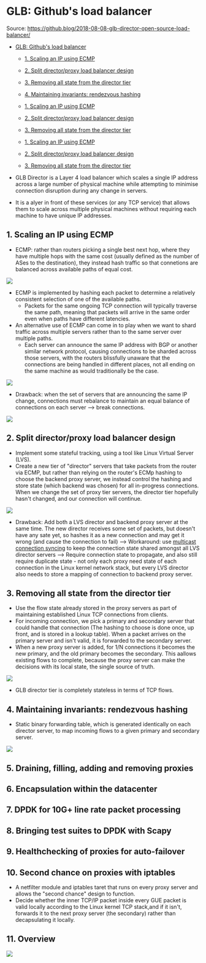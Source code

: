 # GLB: Github's load balancer

Source: <https://github.blog/2018-08-08-glb-director-open-source-load-balancer/>

- [GLB: Github's load balancer](#glb-githubs-load-balancer)

  - [1. Scaling an IP using ECMP](#1-scaling-an-ip-using-ecmp)
  - [2. Split director/proxy load balancer design](#2-split-directorproxy-load-balancer-design)
  - [3. Removing all state from the director tier](#3-removing-all-state-from-the-director-tier)
  - [4. Maintaining invariants: rendezvous hashing](#4-maintaining-invariants-rendezvous-hashing)

  - [1. Scaling an IP using ECMP](#1-scaling-an-ip-using-ecmp)
  - [2. Split director/proxy load balancer design](#2-split-directorproxy-load-balancer-design)
  - [3. Removing all state from the director tier](#3-removing-all-state-from-the-director-tier)

  - [1. Scaling an IP using ECMP](#1-scaling-an-ip-using-ecmp)
  - [2. Split director/proxy load balancer design](#2-split-directorproxy-load-balancer-design)
  - [3. Removing all state from the director tier](#3-removing-all-state-from-the-director-tier)

- GLB Director is a Layer 4 load balancer which scales a single IP address across a large number of physical machine while attempting to minimise connection disruption during any change in servers.
- It is a alyer in front of these services (or any TCP service) that allows them to scale across multiple physical machines without requiring each machine to have unique IP addresses.

## 1. Scaling an IP using ECMP

- ECMP: rather than routers picking a single best next hop, where they have multiple hops with the same cost (usually defined as the number of ASes to the destination), they instead hash traffic so that connetions are balanced across available paths of equal cost.

![](https://github.blog/wp-content/uploads/2019/02/ecmp-same-destination.png)

- ECMP is implemented by hashing each packet to determine a relatively consistent selection of one of the available paths.
  - Packets for the same ongoing TCP connection will typically traverse the same path, meaning that packets will arrive in the same order even when paths have different latencies.
- An alternative use of ECMP can come in to play when we want to shard traffic across multiple servers rather than to the same server over multiple paths.
  - Each server can announce the same IP address with BGP or another similar network protocol, causing connections to be sharded across those servers, with the routers blissfully unaware that the connections are being handled in different places, not all ending on the same machine as would traditionally be the case.

![](https://github.blog/wp-content/uploads/2019/02/ecmp-shard-traffic.png)

- Drawback: when the set of servers that are announcing the same IP change, connections must rebalance to maintain an equal balance of connections on each server --> break connections.

![](https://github.blog/wp-content/uploads/2019/02/ecmp-redist-break.png)

## 2. Split director/proxy load balancer design

- Implement some stateful tracking, using a tool like Linux Virtual Server (LVS).
- Create a new tier of "director" servers that take packets from the router via ECMP, but rather than relying on the router's ECMp hashing to choose the backend proxy server, we instead control the hashing and store state (which backend was chosen) for all in-progress connections. When we change the set of proxy tier servers, the director tier hopefully hasn't changed, and our connection will continue.

![](https://github.blog/wp-content/uploads/2019/02/ecmp-redist-lvs-no-state.png)

- Drawback: Add both a LVS director and backend proxy server at the same time. The new director receives some set of packets, but doesn't have any sate yet, so hashes it as a new connection and may get it wrong (and cause the connection to fail) --> Workaround: use [multicast connection syncing](http://www.linuxvirtualserver.org/docs/sync.html) to keep the connection state shared amongst all LVS director servers --> Require connection state to propagate, and also still require duplicate state - not only each proxy need state of each connection in the Linux kernel network stack, but every LVS director also needs to store a mapping of connection to backend proxy server.

## 3. Removing all state from the director tier

- Use the flow state already stored in the proxy servers as part of maintaining established Linux TCP connections from clients.
- For incoming connection, we pick a primary and secondary server that could handle that connection (The hashing to choose is done once, up front, and is stored in a lookup table). When a packet arrives on the primary server and isn't valid, it is forwarded to the secondary server.
- When a new proxy server is added, for 1/N connections it becomes the new primary, and the old primary becomes the secondary. This aallows existing flows to complete, because the proxy server can make the decisions with its local state, the single source of truth.

![](https://github.blog/wp-content/uploads/2019/02/ecmp-redist-glb.png)

- GLB director tier is completely stateless in terms of TCP flows.

## 4. Maintaining invariants: rendezvous hashing

- Static binary forwarding table, which is generated identically on each director server, to map incoming flows to a given primary and secondary server.

![](https://github.blog/wp-content/uploads/2019/02/forwarding-table-active.png)

## 5. Draining, filling, adding and removing proxies

## 6. Encapsulation within the datacenter

## 7. DPDK for 10G+ line rate packet processing

## 8. Bringing test suites to DPDK with Scapy

## 9. Healthchecking of proxies for auto-failover

## 10. Second chance on proxies with iptables

- A netfilter module and iptables taret that runs on every proxy server and allows the "second chance" design to function.
- Decide whether the inner TCP/IP packet inside every GUE packet is valid locally according to the Linux kernel TCP stack,and if it isn't, forwards it to the next proxy server (the secondary) rather than decapsulating it locally.

## 11. Overview

![](https://github.blog/wp-content/uploads/2019/02/glb-component-overview.png)
